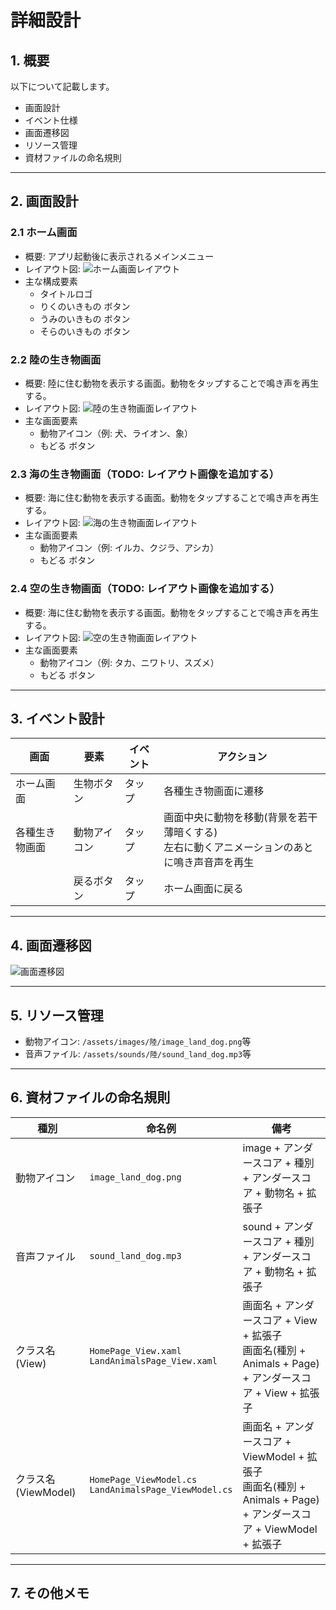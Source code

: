 # 詳細設計

## 1. 概要
以下について記載します。
- 画面設計
- イベント仕様
- 画面遷移図
- リソース管理
- 資材ファイルの命名規則

----

## 2. 画面設計

### 2.1 ホーム画面
- 概要: アプリ起動後に表示されるメインメニュー
- レイアウト図: ![ホーム画面レイアウト](レイアウト画像/HomePage.png)
- 主な構成要素
    - タイトルロゴ
    - りくのいきもの ボタン
    - うみのいきもの ボタン
    - そらのいきもの ボタン

### 2.2 陸の生き物画面
- 概要: 陸に住む動物を表示する画面。動物をタップすることで鳴き声を再生する。
- レイアウト図: ![陸の生き物画面レイアウト](レイアウト画像/LandAnimalsPage.png)
- 主な画面要素
    - 動物アイコン（例: 犬、ライオン、象）
    - もどる ボタン

### 2.3 海の生き物画面（TODO: レイアウト画像を追加する）
- 概要: 海に住む動物を表示する画面。動物をタップすることで鳴き声を再生する。
- レイアウト図: ![海の生き物画面レイアウト]()
- 主な画面要素
    - 動物アイコン（例: イルカ、クジラ、アシカ）
    - もどる ボタン

### 2.4 空の生き物画面（TODO: レイアウト画像を追加する）
- 概要: 海に住む動物を表示する画面。動物をタップすることで鳴き声を再生する。
- レイアウト図: ![空の生き物画面レイアウト]()
- 主な画面要素
    - 動物アイコン（例: タカ、ニワトリ、スズメ）
    - もどる ボタン

----

## 3. イベント設計
| 画面         | 要素        | イベント | アクション
|-------------|-------------|--------|----------------------------------------------
| ホーム画面    | 生物ボタン   | タップ   | 各種生き物画面に遷移
| 各種生き物画面 | 動物アイコン | タップ   | 画面中央に動物を移動(背景を若干薄暗くする)<br>左右に動くアニメーションのあとに鳴き声音声を再生
|             | 戻るボタン    | タップ   | ホーム画面に戻る

----

## 4. 画面遷移図
![画面遷移図](画面遷移図画像/ScreenTransitionDiagram.png)

----

## 5. リソース管理
- 動物アイコン: `/assets/images/陸/image_land_dog.png`等
- 音声ファイル: `/assets/sounds/陸/sound_land_dog.mp3`等

----

## 6. 資材ファイルの命名規則
| 種別 | 命名例 | 備考 
|-----|-----|-----
| 動物アイコン | `image_land_dog.png` | image + アンダースコア + 種別 + アンダースコア + 動物名 + 拡張子
| 音声ファイル | `sound_land_dog.mp3` | sound + アンダースコア + 種別 + アンダースコア + 動物名 + 拡張子
| クラス名(View) | `HomePage_View.xaml` <br> `LandAnimalsPage_View.xaml` | 画面名 + アンダースコア + View + 拡張子 <br> 画面名(種別 + Animals + Page) + アンダースコア + View + 拡張子
| クラス名(ViewModel) | `HomePage_ViewModel.cs` <br> `LandAnimalsPage_ViewModel.cs` | 画面名 + アンダースコア + ViewModel + 拡張子 <br> 画面名(種別 + Animals + Page) + アンダースコア + ViewModel + 拡張子

----

## 7. その他メモ
